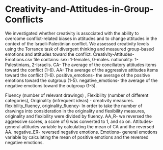 # Creativity-and-Attitudes-in-Group-Conflicts
We investigated whether creativity is associated with the ability to overcome conflict-related biases in attitudes and to change attitudes in the context of the Israeli-Palestinian conflict. We assessed creativity levels using the Torrance task of divergent thinking and measured group-based emotions and attitudes toward the conflict.
Creativity-Attitudes-Emotions.csv file contains:
sex: 1-females, 0-males.
nationality: 1-Palestinians, 2-Israelis.
CA- The average of the conciliatory attitudes items toward the conflict (1-6).
AA- The average of the aggressive attitudes items toward the conflict (1-6).
positive_emotions- the average of the positive emotions toward the outgroup (1-5).
negative_emotions- the average of the negative emotions toward the outgroup (1-5).

Fluency (number of relevant drawings) , Flexibility (number of different categories), Originality (infrequent ideas) - creativity measures.
flexibility_fluency, originality_fluency- In order to take the number of drawings into consideration in the originality and flexibility measures, originality and flexibility were divided by fluency.
AA_R- we reversed the aggressive scores, a score of 6 was converted to 1, and so on.
Attitudes- general attitudes variable by calculating the mean of CA and the reversed AA.
negative_ER- reversed negative emotions.
Emotions- general emotions variable by calculating the mean of positive emotions and the reversed negative emotions.


